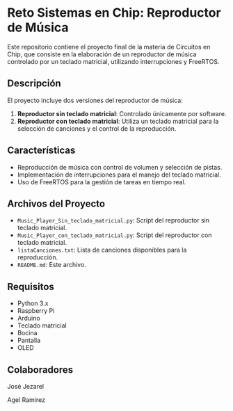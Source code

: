 # Reto Sistemas en Chip: Reproductor de Música

Este repositorio contiene el proyecto final de la materia de Circuitos en Chip, que consiste en la elaboración de un reproductor de música controlado por un teclado matricial, utilizando interrupciones y FreeRTOS.

## Descripción

El proyecto incluye dos versiones del reproductor de música:
1. **Reproductor sin teclado matricial**: Controlado únicamente por software.
2. **Reproductor con teclado matricial**: Utiliza un teclado matricial para la selección de canciones y el control de la reproducción.

## Características

- Reproducción de música con control de volumen y selección de pistas.
- Implementación de interrupciones para el manejo del teclado matricial.
- Uso de FreeRTOS para la gestión de tareas en tiempo real.

## Archivos del Proyecto

- `Music_Player_Sin_teclado_matricial.py`: Script del reproductor sin teclado matricial.
- `Music_Player_con_teclado_matricial.py`: Script del reproductor con teclado matricial.
- `listaCanciones.txt`: Lista de canciones disponibles para la reproducción.
- `README.md`: Este archivo.

## Requisitos

- Python 3.x
- Raspberry Pi
- Arduino
- Teclado matricial
- Bocina
- Pantalla
- OLED
## Colaboradores
José Jezarel


Agel Ramirez 
